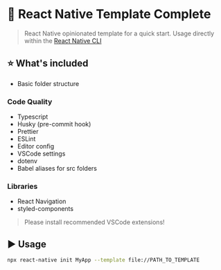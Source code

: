 # :space_invader: React Native Template Complete

> React Native opinionated template for a quick start. Usage directly within the [React Native CLI](https://github.com/react-native-community/cli)

## :star: What's included

- Basic folder structure

### Code Quality

- Typescript
- Husky (pre-commit hook)
- Prettier
- ESLint
- Editor config
- VSCode settings
- dotenv
- Babel aliases for src folders

### Libraries

- React Navigation
- styled-components

> Please install recommended VSCode extensions!

## :arrow_forward: Usage

```sh
npx react-native init MyApp --template file://PATH_TO_TEMPLATE
```
